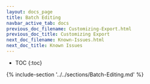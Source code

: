 ```yaml
---
layout: docs_page
title: Batch Editing
navbar_active_tab: docs
previous_doc_filename: Customizing-Export.html
previous_doc_title: Customizing Export
next_doc_filename: Known-Issues.html
next_doc_title: Known Issues
---
```


* TOC
{:toc}

{% include-section '../../sections/Batch-Editing.md' %}